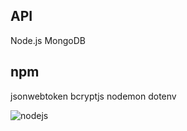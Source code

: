 
API
---
Node.js
MongoDB


npm
----
jsonwebtoken
bcryptjs
nodemon
dotenv

![nodejs](https://github.com/ofkrc/NodeJsAuthJWTApi/assets/75641524/708f6415-14cf-4f24-bee2-67dbeab42a85)
